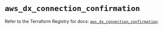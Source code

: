 # `aws_dx_connection_confirmation`

Refer to the Terraform Registry for docs: [`aws_dx_connection_confirmation`](https://registry.terraform.io/providers/hashicorp/aws/6.9.0/docs/resources/dx_connection_confirmation).
